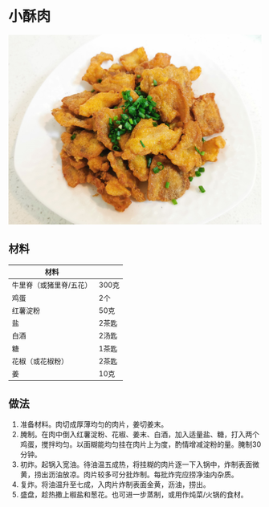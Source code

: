 # 小酥肉

![](https://github.com/NiborPolaris/Recipes/blob/master/Images/小酥肉.jpg)

## 材料

| 材料 |   |
| --- | --- |
| 牛里脊（或猪里脊/五花）| 300克 |
|鸡蛋 | 2个 |
| 红薯淀粉 | 50克 |
| 盐 | 2茶匙 |
| 白酒 | 2汤匙 |
| 糖 | 1茶匙 |
| 花椒（或花椒粉） | 2茶匙 |
| 姜 | 10克 |

## 做法

1. 准备材料。肉切成厚薄均匀的肉片，姜切姜末。
2. 腌制。在肉中倒入红薯淀粉、花椒、姜末、白酒，加入适量盐、糖，打入两个鸡蛋，搅拌均匀。以面糊能均匀挂在肉片上为度，酌情增减淀粉的量。腌制30分钟。
3. 初炸。起锅入宽油。待油温五成热，将挂糊的肉片逐一下入锅中，炸制表面微黄，捞出沥油放凉。肉片较多可分批炸制。每批炸完应捞净油内杂质。
4. 复炸。将油温升至七成，入肉片炸制表面金黄，沥油，捞出。
5. 盛盘，趁热撒上椒盐和葱花。也可进一步蒸制，或用作炖菜/火锅的食材。